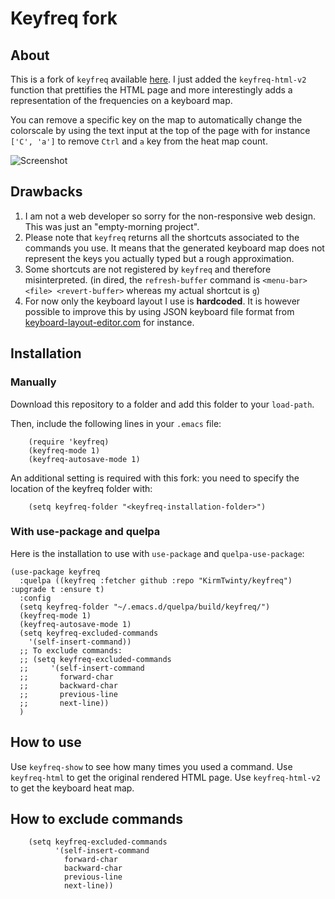 # Keyfreq fork

## About

This is a fork of `keyfreq` available [here](https://github.com/dacap/keyfreq).
I just added the `keyfreq-html-v2` function that prettifies
the HTML page and more interestingly adds a representation of
the frequencies on a keyboard map.

You can remove a specific key on the map to automatically change the colorscale
by using the text input at the top of the page with for instance `['C', 'a']` to
remove `Ctrl` and `a` key from the heat map count.

![Screenshot](https://github.com/KirmTwinty/keyfreq/raw/master/screenshot/keyfreq-html-v2.png
"Screenshot of the new rendered page")

## Drawbacks

1. I am not a web developer so sorry for the non-responsive web design.
   This was just an "empty-morning project".
1. Please note that `keyfreq` returns all the shortcuts associated to
   the commands you use. It means that the generated keyboard map does
   not represent the keys you actually typed but a rough approximation.
1. Some shortcuts are not registered by `keyfreq` and therefore misinterpreted.
   (in dired, the `refresh-buffer` command is `<menu-bar> <file> <revert-buffer>`
   whereas my actual shortcut is `g`)
1. For now only the keyboard layout I use is **hardcoded**.
   It is however possible to improve this by using JSON keyboard file format
   from [keyboard-layout-editor.com](http://www.keyboard-layout-editor.com/)
   for instance.

## Installation

### Manually

Download this repository to a folder and add this folder
to your `load-path`.

Then, include the following lines in your `.emacs` file:

``` elisp
    (require 'keyfreq)
    (keyfreq-mode 1)
    (keyfreq-autosave-mode 1)
```

An additional setting is required with this fork:
you need to specify the location of the keyfreq folder with:

``` elisp
	(setq keyfreq-folder "<keyfreq-installation-folder>")
```

### With use-package and quelpa

Here is the installation to use with `use-package` and `quelpa-use-package`:

``` elisp
(use-package keyfreq
  :quelpa ((keyfreq :fetcher github :repo "KirmTwinty/keyfreq") :upgrade t :ensure t)
  :config
  (setq keyfreq-folder "~/.emacs.d/quelpa/build/keyfreq/")
  (keyfreq-mode 1)
  (keyfreq-autosave-mode 1)
  (setq keyfreq-excluded-commands
	'(self-insert-command))
  ;; To exclude commands:
  ;; (setq keyfreq-excluded-commands
  ;;     '(self-insert-command
  ;;       forward-char
  ;;       backward-char
  ;;       previous-line
  ;;       next-line))
  )
```

## How to use

Use `keyfreq-show` to see how many times you used a command.
Use `keyfreq-html` to get the original rendered HTML page.
Use `keyfreq-html-v2` to get the keyboard heat map.

## How to exclude commands

``` elisp
    (setq keyfreq-excluded-commands
          '(self-insert-command
            forward-char
            backward-char
            previous-line
            next-line))
```
